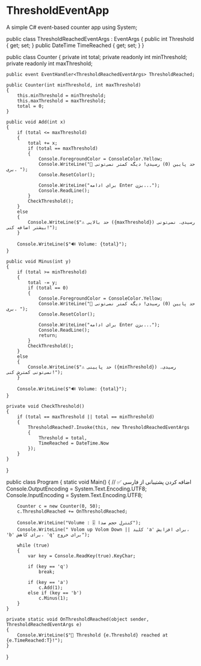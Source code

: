 # ThresholdEventApp
A simple C# event-based counter app
using System;

public class ThresholdReachedEventArgs : EventArgs
{
    public int Threshold { get; set; }
    public DateTime TimeReached { get; set; }
}

public class Counter
{
    private int total;
    private readonly int minThreshold;
    private readonly int maxThreshold;

    public event EventHandler<ThresholdReachedEventArgs> ThresholdReached;

    public Counter(int minThreshold, int maxThreshold)
    {
        this.minThreshold = minThreshold;
        this.maxThreshold = maxThreshold;
        total = 0;
    }

    public void Add(int x)
    {
        if (total <= maxThreshold)
        {
            total += x;
            if (total == maxThreshold)
            {
                Console.ForegroundColor = ConsoleColor.Yellow;
                Console.WriteLine("🚫 حد پایین (0) رسیدی! دیگه کمتر نمی‌تونی بری. ");
                Console.ResetColor();

                Console.WriteLine("برای ادامه Enter بزن...");
                Console.ReadLine();
            }
            CheckThreshold();
        }
        else
        {
            Console.WriteLine($"⚠️ حد بالایی ({maxThreshold}) رسیدی. نمی‌تونی بیشتر اضافه کنی!");
        }

        Console.WriteLine($"🔊 Volume: {total}");
    }

    public void Minus(int y)
    {
        if (total >= minThreshold)
        {
            total -= y;
            if (total == 0)
            {
                Console.ForegroundColor = ConsoleColor.Yellow;
                Console.WriteLine("🚫 حد پایین (0) رسیدی! دیگه کمتر نمی‌تونی بری. ");
                Console.ResetColor();

                Console.WriteLine("برای ادامه Enter بزن...");
                Console.ReadLine();
                return;
            }
            CheckThreshold();
        }
        else
        {
            Console.WriteLine($"⚠️ حد پایینی ({minThreshold}) رسیدی. نمی‌تونی کمترش کنی!");
        }

        Console.WriteLine($"🔊 Volume: {total}");
    }

    private void CheckThreshold()
    {
        if (total == maxThreshold || total == minThreshold)
        {
            ThresholdReached?.Invoke(this, new ThresholdReachedEventArgs
            {
                Threshold = total,
                TimeReached = DateTime.Now
            });
        }
    }
}

public class Program
{
    static void Main()
    {
        // ✅ اضافه کردن پشتیبانی از فارسی
        Console.OutputEncoding = System.Text.Encoding.UTF8;
        Console.InputEncoding = System.Text.Encoding.UTF8;

        Counter c = new Counter(0, 50);
        c.ThresholdReached += OnThresholdReached;

        Console.WriteLine("Volume : 🎚 کنترل حجم صدا");
        Console.WriteLine(" Volom up Volom Down || کلید 'a' برای افزایش، 'b' برای کاهش، 'q' برای خروج");

        while (true)
        {
            var key = Console.ReadKey(true).KeyChar;

            if (key == 'q')
                break;

            if (key == 'a')
                c.Add(1);
            else if (key == 'b')
                c.Minus(1);
        }
    }

    private static void OnThresholdReached(object sender, ThresholdReachedEventArgs e)
    {
        Console.WriteLine($"🚫 Threshold {e.Threshold} reached at {e.TimeReached:T}!");
    }
    
    
}
